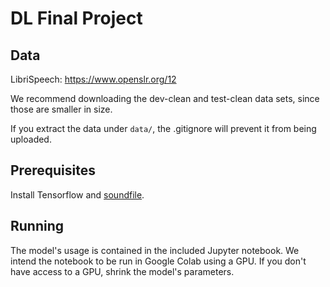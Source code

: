# DL Final Project

## Data

LibriSpeech: https://www.openslr.org/12

We recommend downloading the dev-clean and test-clean data sets, since those are smaller in size.

If you extract the data under `data/`, the .gitignore will prevent it from being uploaded.

## Prerequisites

Install Tensorflow and [soundfile](https://pypi.org/project/soundfile/).

## Running

The model's usage is contained in the included Jupyter notebook.
We intend the notebook to be run in Google Colab using a GPU.
If you don't have access to a GPU, shrink the model's parameters.
